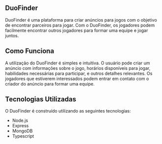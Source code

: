 ## DuoFinder

DuoFinder é uma plataforma para criar anúncios para jogos com o objetivo de encontrar parceiros para jogar. Com o DuoFinder, os jogadores podem facilmente encontrar outros jogadores para formar uma equipe e jogar juntos.

## Como Funciona
A utilização do DuoFinder é simples e intuitiva. O usuário pode criar um anúncio com informações sobre o jogo, horários disponíveis para jogar, habilidades necessárias para participar, e outros detalhes relevantes. Os jogadores que estiverem interessados podem entrar em contato com o criador do anúncio para formar uma equipe.

## Tecnologias Utilizadas

O DuoFinder é construído utilizando as seguintes tecnologias:

* Node.js
* Express
* MongoDB
* Typescript
